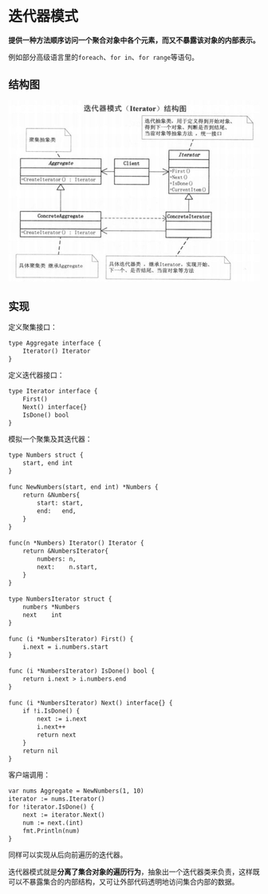 # 迭代器模式

**提供一种方法顺序访问一个聚合对象中各个元素，而又不暴露该对象的内部表示。**

例如部分高级语言里的`foreach`、`for in`、`for range`等语句。

## 结构图

![迭代器模式结构图](die-dai-qi-mo-shi.assets/1585489934959.png)

## 实现

定义聚集接口：

```text
type Aggregate interface {
    Iterator() Iterator
}
```

定义迭代器接口：

```text
type Iterator interface {
    First()
    Next() interface{}
    IsDone() bool
}
```

模拟一个聚集及其迭代器：

```text
type Numbers struct {
    start, end int
}

func NewNumbers(start, end int) *Numbers {
    return &Numbers{
        start: start,
        end:   end,
    }
}

func(n *Numbers) Iterator() Iterator {
    return &NumbersIterator{
        numbers: n,
        next:    n.start,
    }
}

type NumbersIterator struct {
    numbers *Numbers
    next    int
}

func (i *NumbersIterator) First() {
    i.next = i.numbers.start
}

func (i *NumbersIterator) IsDone() bool {
    return i.next > i.numbers.end
}

func (i *NumbersIterator) Next() interface{} {
    if !i.IsDone() {
        next := i.next
        i.next++
        return next
    }
    return nil
}
```

客户端调用：

```text
var nums Aggregate = NewNumbers(1, 10)
iterator := nums.Iterator()
for !iterator.IsDone() {
    next := iterator.Next()
    num := next.(int)
    fmt.Println(num)
}
```

同样可以实现从后向前遍历的迭代器。

迭代器模式就是**分离了集合对象的遍历行为**，抽象出一个迭代器类来负责，这样既可以不暴露集合的内部结构，又可让外部代码透明地访问集合内部的数据。

